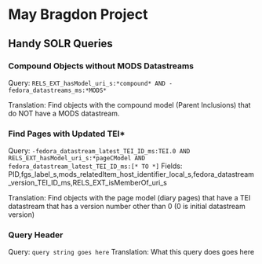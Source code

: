 # May Bragdon Project
## Handy SOLR Queries

### Compound Objects without MODS Datastreams
Query: `RELS_EXT_hasModel_uri_s:*compound* AND -fedora_datastreams_ms:*MODS*`

Translation:  Find objects with the compound model (Parent Inclusions) that do NOT have a MODS datastream.

### Find Pages with Updated TEI*
Query: `-fedora_datastream_latest_TEI_ID_ms:TEI.0 AND RELS_EXT_hasModel_uri_s:*pageCModel AND fedora_datastream_latest_TEI_ID_ms:[* TO *]`
Fields:  PID,fgs_label_s,mods_relatedItem_host_identifier_local_s,fedora_datastream_version_TEI_ID_ms,RELS_EXT_isMemberOf_uri_s

Translation:  Find objects with the page model (diary pages) that have a TEI datastream that has a version number other than 0 (0 is initial datastream version)

### Query Header
Query: `query string goes here`
Translation:  What this query does goes here
